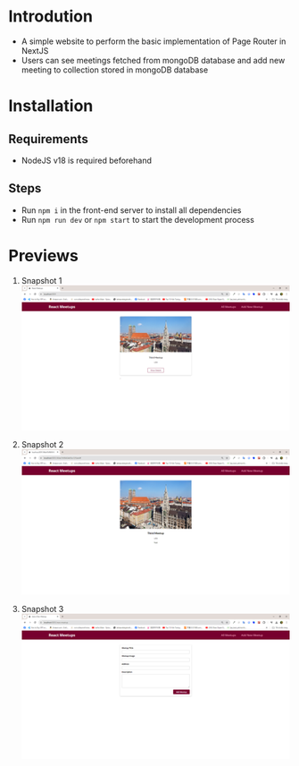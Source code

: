 # Introdution

- A simple website to perform the basic implementation of Page Router in NextJS
- Users can see meetings fetched from mongoDB database and add new meeting to collection stored in mongoDB database

# Installation

## Requirements

- NodeJS v18 is required beforehand

## Steps

- Run <code>npm i</code> in the front-end server to install all dependencies
- Run <code>npm run dev</code> or <code>npm start</code> to start the development process

# Previews

1.  Snapshot 1
    <img src='./previews/pv1.png' alt='Snapshot 1'>

2.  Snapshot 2
    <img src='./previews/pv2.png' alt='Snapshot 2'>

3.  Snapshot 3
    <img src='./previews/pv3.png' alt='Snapshot 3'>

